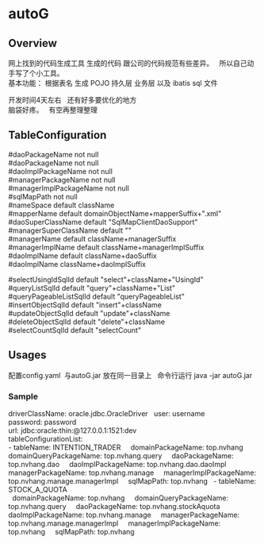 # autoG
## Overview
网上找到的代码生成工具 生成的代码 跟公司的代码规范有些差异。   
所以自己动手写了个小工具。  
基本功能： 根据表名 生成 POJO 持久层 业务层 以及 ibatis sql 文件     
  
开发时间4天左右  
还有好多要优化的地方  
脑袋好疼。  
有空再整理整理  

## TableConfiguration

#daoPackageName not null  
#daoPackageName not null  
#daoImplPackageName not null  
#managerPackageName not null  
#managerImplPackageName not null  
#sqlMapPath not null  
#nameSpace default className  
#mapperName default domainObjectName+mapperSuffix+".xml"  
#daoSuperClassName default "SqlMapClientDaoSupport"  
#managerSuperClassName default ""  
#managerName default className+managerSuffix  
#managerImplName default className+managerImplSuffix  
#daoImplName default className+daoSuffix  
#daoImplName className+daoImplSuffix  
  

#selectUsingIdSqlId default "select"+className+"UsingId"  
#queryListSqlId default "query"+className+"List"  
#queryPageableListSqlId default "queryPageableList"  
#insertObjectSqlId default "insert"+className  
#updateObjectSqlId default "update"+className  
#deleteObjectSqlId default "delete"+className  
#selectCountSqlId  default "selectCount"  


## Usages
配置config.yaml  与autoG.jar 放在同一目录上  
命令行运行 java -jar autoG.jar
### Sample  
driverClassName: oracle.jdbc.OracleDriver  
user: username  
password: password  
url: jdbc:oracle:thin:@127.0.0.1:1521:dev  
tableConfigurationList:  
  \- tableName: INTENTION_TRADER  
     domainPackageName: top.nvhang  
     domainQueryPackageName: top.nvhang.query   
     daoPackageName: top.nvhang.dao  
     daoImplPackageName: top.nvhang.dao.daoImpl  
     managerPackageName: top.nvhang.manage  
     managerImplPackageName: top.nvhang.manage.managerImpl  
     sqlMapPath: top.nvhang  
  \- tableName: STOCK_A_QUOTA  
     domainPackageName: top.nvhang  
     domainQueryPackageName: top.nvhang.query  
     daoPackageName: top.nvhang.stockAquota  
     daoImplPackageName: top.nvhang.manage  
     managerPackageName: top.nvhang.manage.managerImpl  
     managerImplPackageName: top.nvhang  
     sqlMapPath: top.nvhang   








